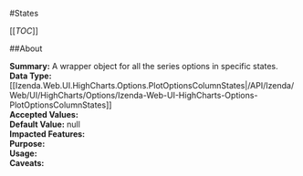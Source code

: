 #States

[[_TOC_]]

##About

**Summary:**  A wrapper object for all the series options in specific states.   
**Data Type:** [[Izenda.Web.UI.HighCharts.Options.PlotOptionsColumnStates|/API/Izenda/Web/UI/HighCharts/Options/Izenda-Web-UI-HighCharts-Options-PlotOptionsColumnStates]]  
**Accepted Values:**   
**Default Value:** null  
**Impacted Features:**   
**Purpose:**   
**Usage:**   
**Caveats:**   


